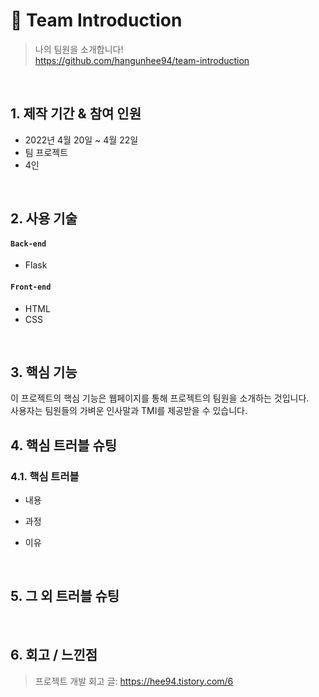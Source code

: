 # :pushpin: Team Introduction
>나의 팀원을 소개합니다!    
>https://github.com/hangunhee94/team-introduction   

</br>

## 1. 제작 기간 & 참여 인원
- 2022년 4월 20일 ~ 4월 22일
- 팀 프로젝트
- 4인  

</br>

## 2. 사용 기술
#### `Back-end`
  - Flask

#### `Front-end`
  - HTML
  - CSS
  
</br>

## 3. 핵심 기능
이 프로젝트의 핵심 기능은 웹페이지를 통해 프로젝트의 팀원을 소개하는 것입니다.  
사용자는 팀원들의 가벼운 인사말과 TMI를 제공받을 수 있습니다.  

## 4. 핵심 트러블 슈팅
### 4.1. 핵심 트러블
- 내용

- 과정

- 이유

</br>

## 5. 그 외 트러블 슈팅

</br>

## 6. 회고 / 느낀점
>프로젝트 개발 회고 글: https://hee94.tistory.com/6  
